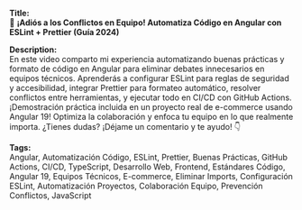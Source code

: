 **Title:**  
🚀 **¡Adiós a los Conflictos en Equipo! Automatiza Código en Angular con ESLint + Prettier (Guía 2024)**  

**Description:**  
En este video comparto mi experiencia automatizando buenas prácticas y formato de código en Angular para eliminar debates innecesarios en equipos técnicos. Aprenderás a configurar ESLint para reglas de seguridad y accesibilidad, integrar Prettier para formateo automático, resolver conflictos entre herramientas, y ejecutar todo en CI/CD con GitHub Actions. ¡Demostración práctica incluida en un proyecto real de e-commerce usando Angular 19! Optimiza la colaboración y enfoca tu equipo en lo que realmente importa. ¿Tienes dudas? ¡Déjame un comentario y te ayudo! 👇  

**Tags:**  
Angular, Automatización Código, ESLint, Prettier, Buenas Prácticas, GitHub Actions, CI/CD, TypeScript, Desarrollo Web, Frontend, Estándares Código, Angular 19, Equipos Técnicos, E-commerce, Eliminar Imports, Configuración ESLint, Automatización Proyectos, Colaboración Equipo, Prevención Conflictos, JavaScript